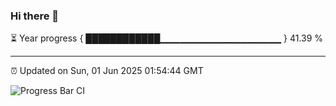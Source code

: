 ### Hi there 👋

⏳ Year progress { ████████████▁▁▁▁▁▁▁▁▁▁▁▁▁▁▁▁▁▁ } 41.39 %

---

⏰ Updated on Sun, 01 Jun 2025 01:54:44 GMT

![Progress Bar CI](https://github.com/liununu/liununu/workflows/Progress%20Bar%20CI/badge.svg)
